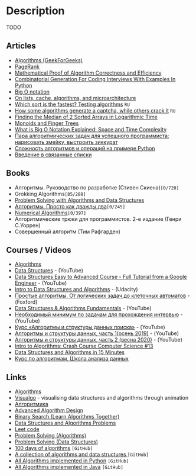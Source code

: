 # Description

TODO


## Articles

- [Algorithms (GeekForGeeks)](https://www.geeksforgeeks.org/fundamentals-of-algorithms/?ref=shm)
- [PageRank](https://en.wikipedia.org/wiki/PageRank)
- [Mathematical Proof of Algorithm Correctness and Efficiency](https://stackabuse.com/mathematical-proof-of-algorithm-correctness-and-efficiency/)
- [Combinatorial Generation For Coding Interviews With Examples In Python](https://sahandsaba.com/combinatorial-generation-for-coding-interviews-in-python.html)
- [Big O notation](https://en.wikipedia.org/wiki/Big_O_notation)
- [On lists, cache, algorithms, and microarchitecture](https://paweldziepak.dev/2019/05/02/on-lists-cache-algorithms-and-microarchitecture/)
- [Which sort is the fastest? Testing algorithms](https://proglib.io/p/sort) `RU`
- [How some algorithms generate a captcha, while others crack it](https://proglib.io/p/lomay-menya-polnostyu-kak-odni-algoritmy-generiruyut-kapchu-a-drugie-ee-vzlamyvayut-2020-03-05) `RU`
- [Finding the Median of 2 Sorted Arrays in Logarithmic Time](https://medium.com/@hazemu/finding-the-median-of-2-sorted-arrays-in-logarithmic-time-1d3f2ecbeb46)
- [Monoids and Finger Trees](https://apfelmus.nfshost.com/articles/monoid-fingertree.html)
- [What is Big O Notation Explained: Space and Time Complexity](https://www.freecodecamp.org/news/big-o-notation-why-it-matters-and-why-it-doesnt-1674cfa8a23c/)
- [Пара алгоритмических задач для успешного программиста: нарисовать змейку, выстроить зиккурат](https://proglib.io/p/para-algoritmicheskih-zadach-dlya-uspeshnogo-programmista-narisovat-zmeyku-vystroit-zikkurat-2020-04-19)
- [Сложность алгоритмов и операций на примере Python](https://proglib.io/p/slozhnost-algoritmov-i-operaciy-na-primere-python-2020-11-03)
- [Введение в связанные списки](https://tproger.ru/translations/introduction-to-linked-lists/)


## Books

- Алгоритмы. Руководство по разработке (Стивен Скиена)`[0/720]`
- Grokking Algorithms`[85/288]`
- [Problem Solving with Algorithms and Data Structures](https://aliev.github.io/runestone)
- [Алгоритмы. Просто как дважды два](https://1lib.eu/book/2881801/bdf9dc?regionChanged=&redirect=537745)`[0/245]`
- [Numerical Algorithms](http://people.csail.mit.edu/jsolomon/share/book/numerical_book.pdf)`[0/397]`
- Алгоритмические трюки для программистов. 2-е издание (Генри С.Уоррен)
- Совершенный алгоритм (Тим Рафгарден)


## Courses / Videos

- [Algorithms](https://www.coursera.org/specializations/algorithms)
- [Data Structures](https://www.youtube.com/playlist?list=PL2_aWCzGMAwI3W_JlcBbtYTwiQSsOTa6P) - (YouTube)
- [Data Structures Easy to Advanced Course - Full Tutorial from a Google Engineer](https://www.youtube.com/watch?v=RBSGKlAvoiM) - (YouTube)
- [Intro to Data Structures and Algorithms](https://www.udacity.com/course/data-structures-and-algorithms-in-python--ud513) - (Udacity)
- [Простые алгоритмы. От логических задач до клеточных автоматов](https://foxford.ru/courses/2491/landing) - (Foxford)
- [Data Structures & Algorithms Fundamentals](https://youtube.com/playlist?list=PLxQ8cCJ6LyOZHhAjIYrEFWcfYdyJl5VYf) - (YouTube)
- [Необходимый минимум по задачам для прохождения интервью](https://youtube.com/playlist?list=PLxo8h22u0O-gKD5rTtDOuqUb7jku_et8b) - (YouTube)
- [Курс «Алгоритмы и структуры данных поиска»](https://youtube.com/playlist?list=PLJOzdkh8T5koEPv-R5W0ovmL_T2BjB1HX) - (YouTube)
- [Алгоритмы и структуры данных, часть 1(осень 2019)](https://youtube.com/playlist?list=PLlb7e2G7aSpTZN_zRrbpVJUvB-pTuM_VL) - (YouTube)
- [Алгоритмы и структуры данных, часть 2 (весна 2020)](https://youtube.com/playlist?list=PLlb7e2G7aSpRMDLGXOYutKAsDc6rrIrbl) - (YouTube)
- [Intro to Algorithms: Crash Course Computer Science #13](https://youtu.be/rL8X2mlNHPM)
- [Data Structures and Algorithms in 15 Minutes](https://youtu.be/oz9cEqFynHU)
- [Курс по алгоритмам, Школа анализа данных](https://youtube.com/playlist?list=PLJOzdkh8T5koY39DBaUhD7_GlOfcMJqyZ)


## Links

- [Algorithms](http://e-maxx.ru/algo/)
- [Visualgo](https://visualgo.net/en) - visualising data structures and algorithms through animation
- [Алгоритмика](https://ru.algorithmica.org/)
- [Advanced Algorithm Design](https://www.cs.princeton.edu/courses/archive/fall13/cos521/)
- [Binary Search (Learn Algorithms Together)](https://binarysearch.com/)
- [Data Structures and Algorithms Problems](https://www.techiedelight.com/data-structures-and-algorithms-problems/)
- [Leet code](https://leetcode.com/)
- [Problem Solving (Algorithms)](https://www.hackerrank.com/domains/algorithms)
- [Problem Solving (Data Structures)](https://www.hackerrank.com/domains/data-structures)
- [100 days of algorithms](https://github.com/coells/100days) `[GitHub]`
- [A collection of algorithms and data structures ](https://github.com/williamfiset/Algorithms) `[GitHub]`
- [All Algorithms implemented in Python](https://github.com/TheAlgorithms/Python) `[GitHub]`
- [All Algorithms implemented in Java](https://github.com/TheAlgorithms/Java) `[GitHub]`
